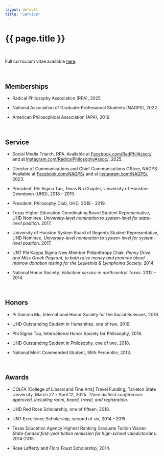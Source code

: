 ```yaml
---
layout: default
title: "Service"
---
```


# {{ page.title }}



<br>

Full curriculum vitae available [here](assets/pdfs/hillj-cv-2025.pdf).

<br>

## Memberships

* Radical Philosophy Association (RPA), 2025.

* National Association of Graduate-Professional Students (NAGPS), 2022.

* American Philosophical Association (APA), 2019.

<br>


## Service

* Social Media Triarch, RPA. Available at [Facebook.com/RadPhilAssoc/](Facebook.com/RadPhilAssoc/) and at [Instagram.com/RadicalPhilosophyAssoc/](Instagram.com/RadicalPhilosophyAssoc/), 2025.

* Director of Communications and Chief Communications Officer, NAGPS. Available at [Facebook.com/NAGPS/](Facebook.com/NAGPS/) and at [Instagram.com/NAGPS/](Instagram.com/NAGPS/), 2023.

* President, Phi Sigma Tau, Texas Nu Chapter, University of Houston-Downtown (UHD), 2018 - 2019.

* President, Philosophy Club, UHD, 2018 - 2019.

* Texas Higher Education Coordinating Board Student Representative, UHD Nominee. *University-level nomination to system-level for state-level position.* 2017.

* University of Houston System Board of Regents Student Representative, UHD Nominee. *University-level nomination to system-level for system-level position.* 2017.

* UNT Phi Kappa Sigma New Member Philanthropy Chair. *Penny Drive and Miss Greek Pageant, to both raise money and promote blood marrow donation testing for the Leukemia & Lymphoma Society.* 2014.

* National Honor Society. *Volunteer service in northcentral Texas.* 2012 - 2014.

<br>


## Honors

* Pi Gamma Mu, International Honor Society for the Social Sciences, 2019.

* UHD Outstanding Student in Humanities, one of two, 2019.

* Phi Sigma Tau, International Honor Society for Philosophy, 2018.

* UHD Outstanding Student in Philosophy, one of two, 2018.

* National Merit Commended Student, 95th Percentile, 2013.

<br>


## Awards

* COLFA [College of Liberal and Fine Arts] Travel Funding, Tarleton State University,  March 27 - April 12, 2025. *Three distinct conferences approved, including room, board, travel, and registration.*

* UHD Red Rose Scholarship, one of fifteen, 2018.

* UNT Excellence Scholarship, second of six, 2014 - 2015.

* Texas Education Agency Highest Ranking Graduate Tuition Waiver.
*State-funded first-year tuition remission for high-school valedictorians.* 2014-2015.

* Rose Lafferty and Flora Foust Scholarship, 2014.
